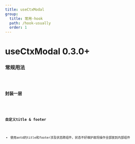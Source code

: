 ```yaml
---
title: useCtxModal
group:
  title: 常用-hook
  path: /hook-usually
  order: 1
---
```


# useCtxModal <Badge>0.3.0+</Badge>

### 常规用法
<code src="./demos/demo1.tsx"/>


### 封装一层
<code src="./demos/demo2.tsx"/>

### 自定义title & footer
* 使用antd的title和footer涉及状态跨组件，状态不好维护故将操作全部放到内部组件
<code src="./demos/demo3.tsx"/>

